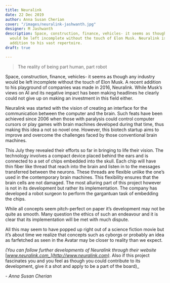 ```yaml
---
title: Neuralink
date: 22 Dec 2019
author: Anna Susan Cherian
cover: "/images/neuralink-jashwanth.jpg"
designer: M Jashwanth
description: Space, construction, finance, vehicles- it seems as though any industry
  would be left incomplete without the touch of Elon Musk. Neuralink is the latest
  addition to his vast repertoire.
draft: true

---
```

> The reality of being part human, part robot

Space, construction, finance, vehicles- it seems as though any industry would be left incomplete without the touch of Elon Musk. A recent addition to his playground of companies was made in 2016, Neuralink. While Musk’s views on AI and its negative impact has been making headlines he clearly could not give up on making an investment in this field either.

Neuralink was started with the vision of creating an interface for the communication between the computer and the brain. Such feats have been achieved since 2006 when those with paralysis could control computer cursors or play games with brain machines developed during that time, thus making this idea a not so novel one. However, this biotech startup aims to improve and overcome the challenges faced by those conventional brain machines.

This July they revealed their efforts so far in bringing to life their vision. The technology involves a compact device placed behind the ears and is connected to a set of chips embedded into the skull. Each chip will have thin fiber like thread that reach into the brain and listen in to the messages transferred between the neurons. These threads are flexible unlike the one’s used in the contemporary brain machines. This flexibility ensures that the brain cells are not damaged. The most alluring part of this project however is not in its development but rather its implementation. The company has developed a robot surgeon to perform the gargantuan task of embedding the chips.

While all concepts seem pitch-perfect on paper it’s development may not be quite as smooth. Many question the ethics of such an endeavour and it is clear that its implementation will be met with much dispute.

All this may seem to have popped up right out of a science fiction movie but it’s about time we realize that concepts such as cyborgs or probably an idea as farfetched as seen in the Avatar may be closer to reality than we expect.

_(You can follow further developments of Neuralink through their website_ [_www.neuralink.com_](http://www.neuralink.com)_. Also if this project fascinates you and you feel as though you could contribute to its development, give it a shot and apply to be a part of the board)_

_- Anna Susan Cherian_